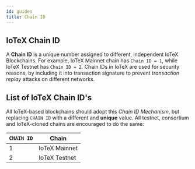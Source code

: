 ```yaml
---
id: guides
title: Chain ID
---
```


## IoTeX Chain ID

A **Chain ID** is a unique number assigned to different, independent IoTeX Blockchains. For example, IoTeX Mainnet chain has `Chain ID = 1`, while IoTeX Testnet has `Chain ID = 2`. Chain IDs in IoTeX are used for security reasons, by including it into transaction signature to prevent _transaction replay_ attacks on different networks.

## List of IoTeX Chain ID's

All IoTeX-based blockchains should adopt this _Chain ID Mechanism_, but replacing `CHAIN ID` with a different and **unique** value. All testnet, consortium and IoTeX-cloned chains are encouraged to do the same:

| `CHAIN ID` | Chain         |
| ---------- | ------------- |
| 1          | IoTeX Mainnet |
| 2          | IoTeX Testnet |
